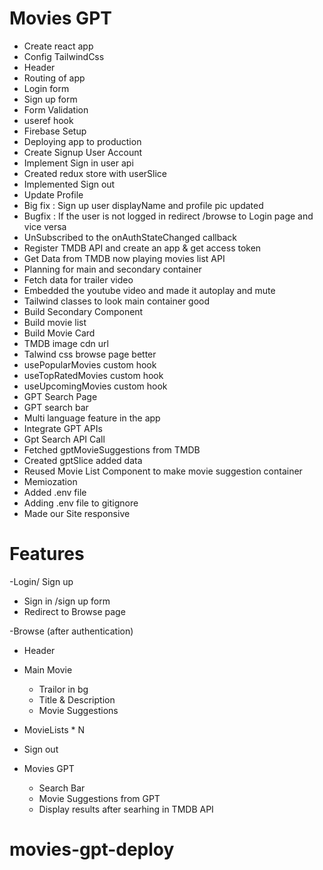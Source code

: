 # Movies GPT

- Create react app
- Config TailwindCss
- Header
- Routing of app
- Login form 
- Sign up form
- Form Validation
- useref hook 
- Firebase Setup
- Deploying app to production
- Create Signup User Account 
- Implement Sign in user api
- Created redux store with userSlice
- Implemented Sign out 
- Update Profile
- Big fix : Sign up user displayName and profile pic updated 
- Bugfix : If the user is not logged in redirect /browse to Login page and vice versa 
- UnSubscribed to the onAuthStateChanged callback
- Register TMDB API and create an app & get access token
- Get Data from TMDB now playing movies list API
- Planning for main and secondary container
- Fetch data for trailer video
- Embedded the youtube video and made it autoplay and mute
- Tailwind classes to look main container good 
- Build Secondary Component 
- Build movie list
- Build Movie Card
- TMDB image cdn url
- Talwind css browse page better
- usePopularMovies custom hook
- useTopRatedMovies custom hook
- useUpcomingMovies custom hook
- GPT Search Page
- GPT search bar
- Multi language feature in the app
- Integrate GPT APIs
- Gpt Search API Call
- Fetched gptMovieSuggestions from TMDB
- Created gptSlice added data
- Reused Movie List Component to make movie suggestion container
- Memiozation
- Added .env file
- Adding .env file to gitignore
- Made our Site responsive




# Features 

-Login/ Sign up 
  - Sign in /sign up form 
  - Redirect to Browse page 

-Browse (after authentication)
  - Header
  - Main Movie
      - Trailor in bg
      - Title & Description
      - Movie Suggestions
  - MovieLists * N
  - Sign out


- Movies GPT
  - Search Bar 
  - Movie Suggestions from GPT 
  - Display results after searhing in TMDB API 



# movies-gpt-deploy
